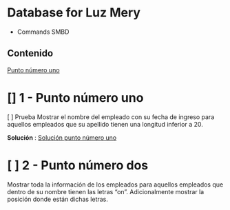 # Database for Luz Mery

- Commands SMBD

## Contenido

[Punto número uno]()

# [] 1 - Punto número uno

[ ] Prueba
Mostrar el nombre del empleado con su fecha de ingreso para aquellos empleados que su apellido tienen una longitud inferior a 20.

**Solución** : [Solución punto número uno](commands/char_length.sql)

# [ ] 2 - Punto número dos

Mostrar toda la información de los empleados para aquellos empleados que dentro de su nombre tienen las letras “on”. Adicionalmente mostrar la posición donde están dichas letras.
